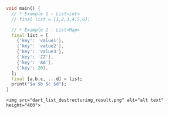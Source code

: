 ```dart
void main() {
  // * Example 1 - List<int>
  // final list = [1,2,3,4,5,6];

  // * Example 2 - List<Map>
  final list = [
    {'key': 'value1'},
    {'key': 'value2'},
    {'key': 'value3'},
    {'key': 'ZZ'},
    {'key': 'AA'},
    {'key': 20},
  ];
  final [a,b,c, ...d] = list;
  print("$a $b $c $d");
}
```



`<img src="dart_list_destructuring_result.png" alt="alt text" height="400">`
